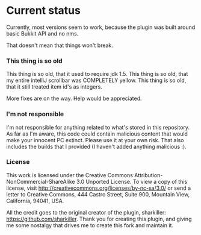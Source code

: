 # Current status
Currently, most versions seem to work, because the plugin was built around basic Bukkit API and no nms.

That doesn't mean that things won't break. 
### This thing is so old
This thing is so old, that it used to require jdk 1.5.
This thing is so old, that my entire intelliJ scrollbar was COMPLETELY yellow.
This thing is so old, that it still treated item id's as integers.

More fixes are on the way. Help would be appreciated.


### I'm not responsible
I'm not responsible for anything related to what's stored in this repository. As far as I'm aware, this code could contain malicious
content that would make your innocent PC extinct. Please use it at your own risk.
That also includes the builds that I provided (I haven't added anything malicious :).

### License
This work is licensed under the Creative Commons Attribution-NonCommercial-ShareAlike 3.0 Unported License.
To view a copy of this license, visit http://creativecommons.org/licenses/by-nc-sa/3.0/
or send a letter to Creative Commons, 444 Castro Street, Suite 900, Mountain View, California, 94041, USA.

All the credit goes to the original creator of the plugin, sharkiller: https://github.com/sharkiller. Thank you for creating this plugin, and giving me some nostalgy that drives me to create this fork and maintain it.
